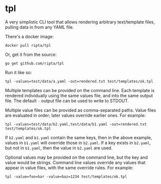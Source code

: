 # tpl

A very simplistic CLI tool that allows rendering arbitrary text/template files,
pulling data in from any YAML file.

There's a docker image:

```
docker pull ripta/tpl
```

Or, get it from the source:

```
go get github.com/ripta/tpl
```

Run it like so:

```
tpl -values=test/data/a.yaml -out=rendered.txt test/templates/ok.tpl
```

Multiple templates can be provided on the command line. Each template is
rendered individually using the same values file, and into the same output
file. The default `-` output file can be used to write to STDOUT.

Multiple value files can be provided as comma-separated paths. Value files are
evaluated in order; later values override earlier ones. For example:

```
tpl -values=test/data/b2.yaml,test/data/b1.yaml -out=rendered.txt test/templates/ok.tpl
```

If `b2.yaml` and `b1.yaml` contain the same keys, then in the above example,
values in `b1.yaml` will override those in `b2.yaml`. If a key exists in
`b2.yaml`, but not in `b1.yaml`, then the value in `b2.yaml` are used.

Optional values may be provided on the command line, but the key and value
would be strings. Command line values override any values that appear in value
files, with the same override rules. For example:

```
tpl -value=foo=bar -value=baz=1234 test/templates/ok.tpl
```

